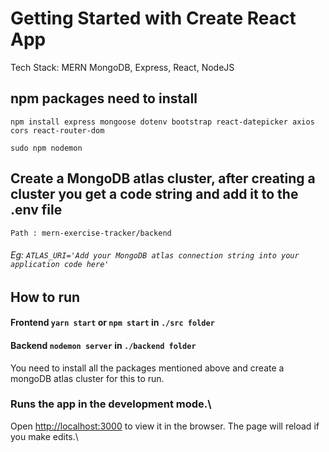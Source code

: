 # Getting Started with Create React App

Tech Stack: MERN MongoDB, Express, React, NodeJS

## npm packages need to install
  ``` npm install express mongoose dotenv bootstrap react-datepicker axios cors react-router-dom ```
  
  ``` sudo npm nodemon ```

## Create a MongoDB atlas cluster, after creating a cluster you get a code string and add it to the .env file
``` Path : mern-exercise-tracker/backend ```
######   Eg: `ATLAS_URI='Add your MongoDB atlas connection string into your application code here'`
## How to run
#### Frontend `yarn start` or `npm start` in ``` ./src folder ```
####  Backend   `nodemon server` in ```./backend folder```
You need to install all the packages mentioned above and create a mongoDB atlas cluster for this to run.

### Runs the app in the development mode.\
 Open [http://localhost:3000](http://localhost:3000) to view it in the browser.
The page will reload if you make edits.\


